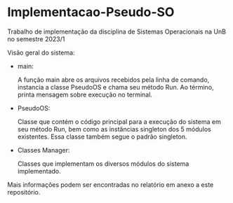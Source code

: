 # Implementacao-Pseudo-SO
Trabalho de implementação da disciplina de Sistemas Operacionais na UnB no semestre 2023/1

Visão geral do sistema:
  - main:
    
      A função main abre os arquivos recebidos pela linha de comando, instancia a classe PseudoOS e chama seu método Run. Ao término, printa mensagem sobre execução no terminal.

  - PseudoOS:
    
      Classe que contém o código principal para a execução do sistema em seu método Run, bem como as instâncias singleton dos 5 módulos existentes. Essa classe também segue o padrão singleton.

  - Classes Manager:

      Classes que implementam os diversos módulos do sistema implementado.

Mais informações podem ser encontradas no relatório em anexo a este repositório.
